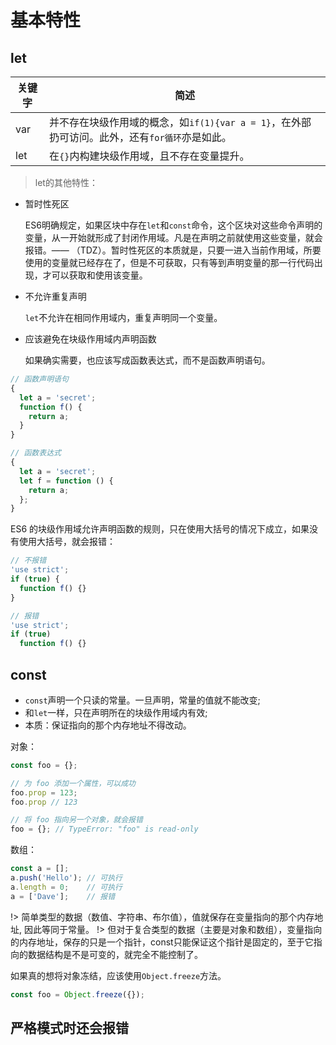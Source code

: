 # 基本特性

## let

关键字|简述
---|---
var|并不存在块级作用域的概念，如`if(1){var a = 1}`，在外部扔可访问。此外，还有`for循环`亦是如此。
let|在`{}`内构建块级作用域，且不存在变量提升。

> let的其他特性：

- 暂时性死区

	ES6明确规定，如果区块中存在`let`和`const`命令，这个区块对这些命令声明的变量，从一开始就形成了封闭作用域。凡是在声明之前就使用这些变量，就会报错。—— （TDZ）。暂时性死区的本质就是，只要一进入当前作用域，所要使用的变量就已经存在了，但是不可获取，只有等到声明变量的那一行代码出现，才可以获取和使用该变量。

- 不允许重复声明

	`let`不允许在相同作用域内，重复声明同一个变量。

- 应该避免在块级作用域内声明函数

	如果确实需要，也应该写成函数表达式，而不是函数声明语句。
	
```js
// 函数声明语句
{
  let a = 'secret';
  function f() {
    return a;
  }
}

// 函数表达式
{
  let a = 'secret';
  let f = function () {
    return a;
  };
}
```

ES6 的块级作用域允许声明函数的规则，只在使用大括号的情况下成立，如果没有使用大括号，就会报错：

```js
// 不报错
'use strict';
if (true) {
  function f() {}
}

// 报错
'use strict';
if (true)
  function f() {}
```

## const

- `const`声明一个只读的常量。一旦声明，常量的值就不能改变;
- 和`let`一样，只在声明所在的块级作用域内有效;
- 本质：保证指向的那个内存地址不得改动。

对象：
```js
const foo = {};

// 为 foo 添加一个属性，可以成功
foo.prop = 123;
foo.prop // 123

// 将 foo 指向另一个对象，就会报错
foo = {}; // TypeError: "foo" is read-only
```

数组：
```js
const a = [];
a.push('Hello'); // 可执行
a.length = 0;    // 可执行
a = ['Dave'];    // 报错
```

!> 简单类型的数据（数值、字符串、布尔值），值就保存在变量指向的那个内存地址, 因此等同于常量。
!> 但对于复合类型的数据（主要是对象和数组），变量指向的内存地址，保存的只是一个指针，const只能保证这个指针是固定的，至于它指向的数据结构是不是可变的，就完全不能控制了。


如果真的想将对象冻结，应该使用`Object.freeze`方法。

```js
const foo = Object.freeze({});
```

## 严格模式时还会报错